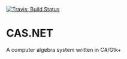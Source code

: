 [![Travis: Build Status](https://travis-ci.org/prozum/CAS.NET.svg?branch=master)](https://travis-ci.org/prozum/CAS.NET)

# CAS.NET
A computer algebra system written in C#/Gtk+
